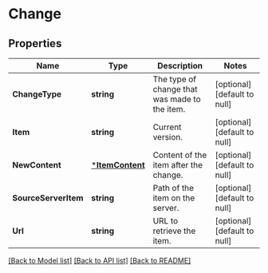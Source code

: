 # Change

## Properties
Name | Type | Description | Notes
------------ | ------------- | ------------- | -------------
**ChangeType** | **string** | The type of change that was made to the item. | [optional] [default to null]
**Item** | **string** | Current version. | [optional] [default to null]
**NewContent** | [***ItemContent**](ItemContent.md) | Content of the item after the change. | [optional] [default to null]
**SourceServerItem** | **string** | Path of the item on the server. | [optional] [default to null]
**Url** | **string** | URL to retrieve the item. | [optional] [default to null]

[[Back to Model list]](../README.md#documentation-for-models) [[Back to API list]](../README.md#documentation-for-api-endpoints) [[Back to README]](../README.md)


